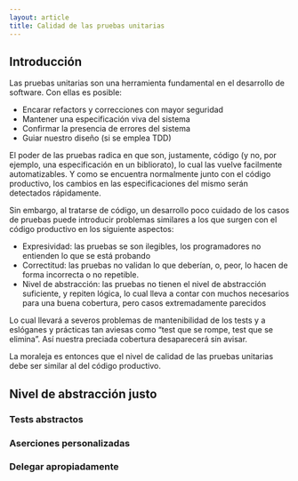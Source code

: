 ```yaml
---
layout: article
title: Calidad de las pruebas unitarias
---
```


Introducción
------------

Las pruebas unitarias son una herramienta fundamental en el desarrollo de software. Con ellas es posible:

-   Encarar refactors y correcciones con mayor seguridad
-   Mantener una especificación viva del sistema
-   Confirmar la presencia de errores del sistema
-   Guiar nuestro diseño (si se emplea TDD)

El poder de las pruebas radica en que son, justamente, código (y no, por ejemplo, una especificación en un bibliorato), lo cual las vuelve facilmente automatizables. Y como se encuentra normalmente junto con el código productivo, los cambios en las especificaciones del mismo serán detectados rápidamente.

Sin embargo, al tratarse de código, un desarrollo poco cuidado de los casos de pruebas puede introducir problemas similares a los que surgen con el código productivo en los siguiente aspectos:

-   Expresividad: las pruebas se son ilegibles, los programadores no entienden lo que se está probando
-   Correctitud: las pruebas no validan lo que deberían, o, peor, lo hacen de forma incorrecta o no repetible.
-   Nivel de abstracción: las pruebas no tienen el nivel de abstracción suficiente, y repiten lógica, lo cual lleva a contar con muchos necesarios para una buena cobertura, pero casos extremadamente parecidos

Lo cual llevará a severos problemas de mantenibilidad de los tests y a eslóganes y prácticas tan aviesas como “test que se rompe, test que se elimina”. Así nuestra preciada cobertura desaparecerá sin avisar.

La moraleja es entonces que el nivel de calidad de las pruebas unitarias debe ser similar al del código productivo.

Nivel de abstracción justo
--------------------------

### Tests abstractos

### Aserciones personalizadas

### Delegar apropiadamente
